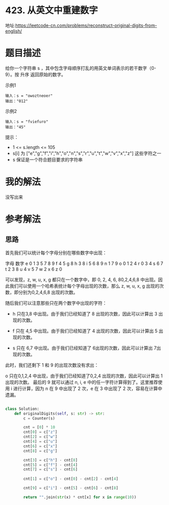 # 423. 从英文中重建数字
地址:https://leetcode-cn.com/problems/reconstruct-original-digits-from-english/


# 题目描述
给你一个字符串 s ，其中包含字母顺序打乱的用英文单词表示的若干数字（0-9）。按 升序 返回原始的数字。

示例1
```
输入：s = "owoztneoer"
输出："012"

```


示例2
```
输入：s = "fviefuro"
输出："45"

```

提示：

- 1 <= s.length <= 105
- s[i] 为 ["e","g","f","i","h","o","n","s","r","u","t","w","v","x","z"] 这些字符之一
- s 保证是一个符合题目要求的字符串


# 我的解法
没写出来


# 参考解法
## 思路
首先我们可以统计每个字母分别在哪些数字中出现：

字母	数字
e	0 1 3 5 7 8 9
f	4 5
g	8
h	3 8
i	5 6 8 9
n	1 7 9
o	0 1 2 4
r	0 3 4
s	6 7
t	2 3 8
u	4
v	5 7
w	2
x	6
z	0


可以发现，z, w, u, x, g 都只在一个数字中，即 0, 2, 4, 6, 80,2,4,6,8 中出现。因此我们可以使用一个哈希表统计每个字母出现的次数，那么 z, w, u, x, g 出现的次数，即分别为0,2,4,6,8 出现的次数。

随后我们可以注意那些只在两个数字中出现的字符：

- h 只在3,8 中出现。由于我们已经知道了 8 出现的次数，因此可以计算出 3 出现的次数。

- f 只在 4,5 中出现。由于我们已经知道了 4 出现的次数，因此可以计算出 5 出现的次数。

- s 只在 6,7 中出现。由于我们已经知道了 6出现的次数，因此可以计算出 7出现的次数。

此时，我们还剩下 1 和 9 的出现次数没有求出：

o 只在0,1,2,4 中出现，由于我们已经知道了0,2,4 出现的次数，因此可以计算出 1出现的次数。
最后的 9 就可以通过 n, i, e 中的任一字符计算得到了。这里推荐使用 i 进行计算，因为 n 在 9 中出现了 2 次，e 在 3 中出现了 2 次，容易在计算中遗漏。

```python

class Solution:
    def originalDigits(self, s: str) -> str:
        c = Counter(s)

        cnt = [0] * 10
        cnt[0] = c["z"]
        cnt[2] = c["w"]
        cnt[4] = c["u"]
        cnt[6] = c["x"]
        cnt[8] = c["g"]

        cnt[3] = c["h"] - cnt[8]
        cnt[5] = c["f"] - cnt[4]
        cnt[7] = c["s"] - cnt[6]
        
        cnt[1] = c["o"] - cnt[0] - cnt[2] - cnt[4]

        cnt[9] = c["i"] - cnt[5] - cnt[6] - cnt[8]

        return "".join(str(x) * cnt[x] for x in range(10))
```
